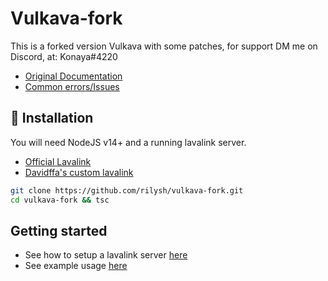 # Vulkava-fork

This is a forked version Vulkava with some patches, for support DM me on Discord, at: Konaya#4220

- [Original Documentation](https://vulkava.js.org)
- [Common errors/Issues](https://vulkava.js.org/common-issues)

## 🔌 Installation
You will need NodeJS v14+ and a running lavalink server.
- [Official Lavalink](https://github.com/freyacodes/Lavalink)
- [Davidffa's custom lavalink](https://github.com/davidffa/lavalink/releases)
```sh
git clone https://github.com/rilysh/vulkava-fork.git
cd vulkava-fork && tsc
```
## Getting started
- See how to setup a lavalink server [here](https://github.com/freyacodes/Lavalink#readme)
- See example usage [here](https://github.com/davidffa/Vulkava/tree/main/examples/ExampleBot.md)
